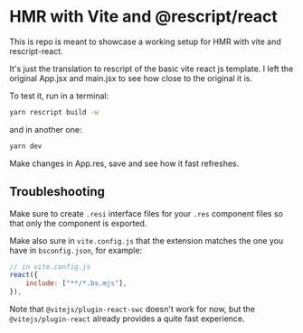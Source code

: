 # HMR with Vite and @rescript/react

This is repo is meant to showcase a working setup for HMR with vite and rescript-react.

It's just the translation to rescript of the basic vite react js template. I left the original App.jsx and main.jsx to see how close to the original it is.

To test it, run in a terminal:

```sh
yarn rescript build -w
```

and in another one:

```sh
yarn dev
```

Make changes in App.res, save and see how it fast refreshes.

## Troubleshooting

Make sure to create `.resi` interface files for your `.res` component files so that only the component is exported.

Make also sure in `vite.config.js` that the extension matches the one you have in `bsconfig.json`, for example:

```js
// in vite.config.js
react({
    include: ["**/*.bs.mjs"],
}),
```

Note that `@vitejs/plugin-react-swc` doesn't work for now, but the `@vitejs/plugin-react` already provides a quite fast experience.
